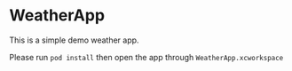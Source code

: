 # WeatherApp

This is a simple demo weather app.

Please run `pod install` then open the app through `WeatherApp.xcworkspace`
